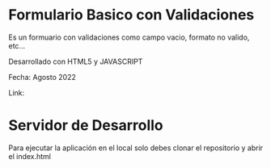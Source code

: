# Formulario Basico con Validaciones

Es un formuario con validaciones como campo vacio, formato no valido, etc...

Desarrollado con HTML5 y JAVASCRIPT

Fecha: Agosto 2022

Link: 

# Servidor de Desarrollo

Para ejecutar la aplicación en el local solo debes clonar el repositorio y abrir el index.html